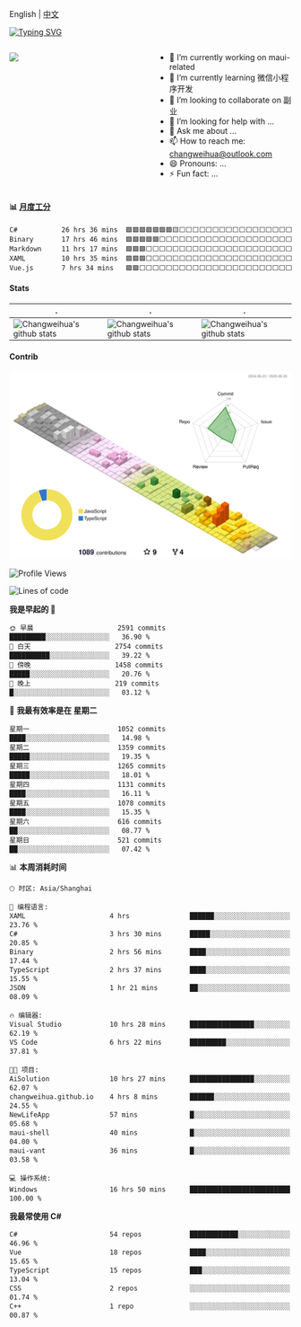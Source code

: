 English | [中文](README_CN.md)

[![Typing SVG](https://readme-typing-svg.herokuapp.com?color=%2336BCF7&center=true&vCenter=true&width=600&lines=Hi+there+👋,+I+am+Chang+Weihua;+Welcome+to+My+Profile!;Over+9+years+of+programming+experience;Always+learning+new+things+)](https://git.io/typing-svg)

<div style="display: grid;gap: 20px;grid-template-columns: repeat(auto-fit, minmax(240px, 1fr));">

[<img src="https://github-readme-stats.vercel.app/api?username=changweihua&show_icons=true&locale=cn" />](https://metrics.lecoq.io/changweihua#gh-light-mode-only)

<div>

- 🔭 I’m currently working on maui-related
- 🌱 I’m currently learning 微信小程序开发
- 👯 I’m looking to collaborate on 副业
- 🤔 I’m looking for help with ...
- 💬 Ask me about ...
- 📫 How to reach me: changweihua@outlook.com
- 😄 Pronouns: ...
- ⚡ Fun fact: ...

</div>

</div>

#### :bar_chart: [月度工分](https://github.com/changweihua/wakapi)

<!--START_SECTION:wakao-->

```txt
C#           26 hrs 36 mins  🟩🟩🟩🟩🟩🟩🟩🟨⬜⬜⬜⬜⬜⬜⬜⬜⬜⬜⬜⬜⬜⬜⬜⬜⬜   30.28 %
Binary       17 hrs 46 mins  🟩🟩🟩🟩🟩⬜⬜⬜⬜⬜⬜⬜⬜⬜⬜⬜⬜⬜⬜⬜⬜⬜⬜⬜⬜   20.22 %
Markdown     11 hrs 17 mins  🟩🟩🟩⬜⬜⬜⬜⬜⬜⬜⬜⬜⬜⬜⬜⬜⬜⬜⬜⬜⬜⬜⬜⬜⬜   12.84 %
XAML         10 hrs 35 mins  🟩🟩🟩⬜⬜⬜⬜⬜⬜⬜⬜⬜⬜⬜⬜⬜⬜⬜⬜⬜⬜⬜⬜⬜⬜   12.06 %
Vue.js       7 hrs 34 mins   🟩🟩⬜⬜⬜⬜⬜⬜⬜⬜⬜⬜⬜⬜⬜⬜⬜⬜⬜⬜⬜⬜⬜⬜⬜   08.62 %
```

<!--END_SECTION:wakao-->

#### Stats ####


| .                                                                                                                                            | .                                                                                                                                      | .                                                                                                                                                     |
| -------------------------------------------------------------------------------------------------------------------------------------------- | -------------------------------------------------------------------------------------------------------------------------------------- | ----------------------------------------------------------------------------------------------------------------------------------------------------- |
| ![Changweihua's github stats](https://github-readme-stats.vercel.app/api?username=changweihua&show_icons=true&theme=radical&hide_title=true) | ![Changweihua's github stats](https://github-readme-stats.vercel.app/api/top-langs/?username=changweihua&theme=radical&layout=compact) | ![Changweihua's github stats](https://github-readme-stats.vercel.app/api?username=changweihua&show_icons=true&theme=radical&include_all_commits=true) |


#### Contrib ####

<!--   profile-green-animate -->
![](./profile-3d-contrib/profile-south-season-animate.svg)

<!--START_SECTION:waka-->
![Profile Views](http://img.shields.io/badge/%E4%B8%AA%E4%BA%BA%E8%B5%84%E6%96%99%E8%A7%82%E7%9C%8B%E6%AC%A1%E6%95%B0-0-blue)

![Lines of code](https://img.shields.io/badge/%E4%BB%8E%E3%80%8CHello%20World%E3%80%8D%E8%B5%B7%E6%88%91%E5%B7%B2%E7%BB%8F%E5%86%99%E4%BA%86-24.2%20million%20%E8%A1%8C%E4%BB%A3%E7%A0%81-blue)

**我是早起的 🐤** 

```text
🌞 早晨                     2591 commits        █████████░░░░░░░░░░░░░░░░   36.90 % 
🌆 白天                     2754 commits        ██████████░░░░░░░░░░░░░░░   39.22 % 
🌃 傍晚                     1458 commits        █████░░░░░░░░░░░░░░░░░░░░   20.76 % 
🌙 晚上                     219 commits         █░░░░░░░░░░░░░░░░░░░░░░░░   03.12 % 
```
📅 **我最有效率是在 星期二** 

```text
星期一                      1052 commits        ████░░░░░░░░░░░░░░░░░░░░░   14.98 % 
星期二                      1359 commits        █████░░░░░░░░░░░░░░░░░░░░   19.35 % 
星期三                      1265 commits        █████░░░░░░░░░░░░░░░░░░░░   18.01 % 
星期四                      1131 commits        ████░░░░░░░░░░░░░░░░░░░░░   16.11 % 
星期五                      1078 commits        ████░░░░░░░░░░░░░░░░░░░░░   15.35 % 
星期六                      616 commits         ██░░░░░░░░░░░░░░░░░░░░░░░   08.77 % 
星期日                      521 commits         ██░░░░░░░░░░░░░░░░░░░░░░░   07.42 % 
```


📊 **本周消耗时间** 

```text
🕑︎ 时区: Asia/Shanghai

💬 编程语言: 
XAML                     4 hrs               ██████░░░░░░░░░░░░░░░░░░░   23.76 % 
C#                       3 hrs 30 mins       █████░░░░░░░░░░░░░░░░░░░░   20.85 % 
Binary                   2 hrs 56 mins       ████░░░░░░░░░░░░░░░░░░░░░   17.44 % 
TypeScript               2 hrs 37 mins       ████░░░░░░░░░░░░░░░░░░░░░   15.55 % 
JSON                     1 hr 21 mins        ██░░░░░░░░░░░░░░░░░░░░░░░   08.09 % 

🔥 编辑器: 
Visual Studio            10 hrs 28 mins      ████████████████░░░░░░░░░   62.19 % 
VS Code                  6 hrs 22 mins       █████████░░░░░░░░░░░░░░░░   37.81 % 

🐱‍💻 项目: 
AiSolution               10 hrs 27 mins      ████████████████░░░░░░░░░   62.07 % 
changweihua.github.io    4 hrs 8 mins        ██████░░░░░░░░░░░░░░░░░░░   24.55 % 
NewLifeApp               57 mins             █░░░░░░░░░░░░░░░░░░░░░░░░   05.68 % 
maui-shell               40 mins             █░░░░░░░░░░░░░░░░░░░░░░░░   04.00 % 
maui-vant                36 mins             █░░░░░░░░░░░░░░░░░░░░░░░░   03.58 % 

💻 操作系统: 
Windows                  16 hrs 50 mins      █████████████████████████   100.00 % 
```

**我最常使用 C#** 

```text
C#                       54 repos            ████████████░░░░░░░░░░░░░   46.96 % 
Vue                      18 repos            ████░░░░░░░░░░░░░░░░░░░░░   15.65 % 
TypeScript               15 repos            ███░░░░░░░░░░░░░░░░░░░░░░   13.04 % 
CSS                      2 repos             ░░░░░░░░░░░░░░░░░░░░░░░░░   01.74 % 
C++                      1 repo              ░░░░░░░░░░░░░░░░░░░░░░░░░   00.87 % 
```




<!--END_SECTION:waka-->


<!-- ![](assets/Bottom_down.svg) -->
